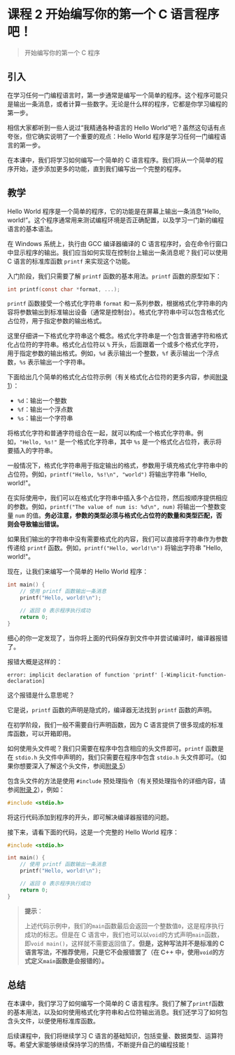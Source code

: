 # 课程 2 开始编写你的第一个 C 语言程序吧！

> 开始编写你的第一个 C 程序

## **引入**

在学习任何一门编程语言时，第一步通常是编写一个简单的程序。这个程序可能只是输出一条消息，或者计算一些数字。无论是什么样的程序，它都是你学习编程的第一步。

相信大家都听到一些人说过“我精通各种语言的 Hello World”吧？虽然这句话有点夸张，但它确实说明了一个重要的观点：Hello World 程序是学习任何一门编程语言的第一步。

在本课中，我们将学习如何编写一个简单的 C 语言程序。我们将从一个简单的程序开始，逐步添加更多的功能，直到我们编写出一个完整的程序。

## **教学**

Hello World 程序是一个简单的程序，它的功能是在屏幕上输出一条消息“Hello, world!”。这个程序通常用来测试编程环境是否正确配置，以及学习一门新的编程语言的基本语法。

在 Windows 系统上，执行由 GCC 编译器编译的 C 语言程序时，会在命令行窗口中显示程序的输出。我们应当如何实现在控制台上输出一条消息呢？我们可以使用 C 语言的标准库函数 `printf` 来实现这个功能。

入门阶段，我们只需要了解 `printf` 函数的基本用法。`printf` 函数的原型如下：

```C
int printf(const char *format, ...);
```

`printf` 函数接受一个格式化字符串 `format` 和一系列参数，根据格式化字符串的内容将参数输出到标准输出设备（通常是控制台）。格式化字符串中可以包含格式化占位符，用于指定参数的输出格式。

这里仔细讲一下格式化字符串这个概念。格式化字符串是一个包含普通字符和格式化占位符的字符串。格式化占位符以 `%` 开头，后面跟着一个或多个格式化字符，用于指定参数的输出格式。例如，`%d` 表示输出一个整数，`%f` 表示输出一个浮点数，`%s` 表示输出一个字符串。

下面给出几个简单的格式化占位符示例（有关格式化占位符的更多内容，参阅[附录 1](A1.md)）：

- `%d`：输出一个整数
- `%f`：输出一个浮点数
- `%s`：输出一个字符串

将格式化字符和普通字符组合在一起，就可以构成一个格式化字符串。例如，`"Hello, %s!"` 是一个格式化字符串，其中 `%s` 是一个格式化占位符，表示将要插入的字符串。

一般情况下，格式化字符串用于指定输出的格式，参数用于填充格式化字符串中的占位符。例如，`printf("Hello, %s!\n", "world")` 将输出字符串 "Hello, world!"。

在实际使用中，我们可以在格式化字符串中插入多个占位符，然后按顺序提供相应的参数。例如，`printf("The value of num is: %d\n", num)` 将输出一个整数变量 `num` 的值。**务必注意，参数的类型必须与格式化占位符的数量和类型匹配，否则会导致输出错误。**

如果我们输出的字符串中没有需要格式化的内容，我们可以直接将字符串作为参数传递给 `printf` 函数。例如，`printf("Hello, world!\n")` 将输出字符串 "Hello, world!"。

现在，让我们来编写一个简单的 Hello World 程序：

```C
int main() {
    // 使用 printf 函数输出一条消息
    printf("Hello, world!\n");

    // 返回 0 表示程序执行成功
    return 0;
}
```

细心的你一定发现了，当你将上面的代码保存到文件中并尝试编译时，编译器报错了。

报错大概是这样的：

```text
error: implicit declaration of function 'printf' [-Wimplicit-function-declaration]
```

这个报错是什么意思呢？

它是说，`printf` 函数的声明是隐式的，编译器无法找到 `printf` 函数的声明。

在初学阶段，我们一般不需要自行声明函数，因为 C 语言提供了很多现成的标准库函数，可以开箱即用。

如何使用头文件呢？我们只需要在程序中包含相应的头文件即可。`printf` 函数是在 `stdio.h` 头文件中声明的，我们只需要在程序中包含 `stdio.h` 头文件即可。（如果你想要深入了解这个头文件，参阅[附录 5](A5.md)）

包含头文件的方法是使用 `#include` 预处理指令（有关预处理指令的详细内容，请参阅[附录 2](A2.md)），例如：

```C
#include <stdio.h>
```

将这行代码添加到程序的开头，即可解决编译器报错的问题。

接下来，请看下面的代码，这是一个完整的 Hello World 程序：

```C
#include <stdio.h>

int main() {
    // 使用 printf 函数输出一条消息
    printf("Hello, world!\n");

    // 返回 0 表示程序执行成功
    return 0;
}
```

> **提示**：
> 
> 上述代码示例中，我们的`main`函数最后会返回一个整数值`0`，这是程序执行成功的标志。但是在 C 语言中，我们也可以以`void`的方式声明`main`函数，即`void main()`，这样就不需要返回值了。**但是，这种写法并不是标准的 C 语言写法，不推荐使用，只是它不会报错罢了（在 C++ 中，使用`void`的方式定义`main`函数是会报错的）。**

## **总结**

在本课中，我们学习了如何编写一个简单的 C 语言程序。我们了解了`printf`函数的基本用法，以及如何使用格式化字符串和占位符输出消息。我们还学习了如何包含头文件，以便使用标准库函数。

后续课程中，我们将继续学习 C 语言的基础知识，包括变量、数据类型、运算符等。希望大家能够继续保持学习的热情，不断提升自己的编程技能！